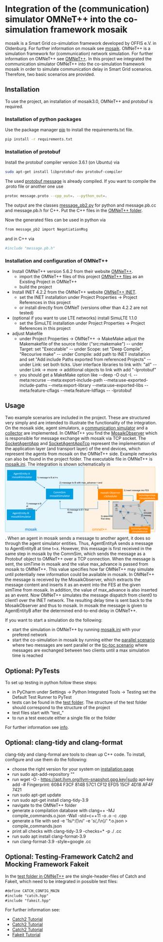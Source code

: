 # Integration of the (communication) simulator OMNeT++ into the co-simulation framework mosaik

mosaik is a Smart Grid co-simulation framework developed by OFFIS e.V. in Oldenburg. For further information on mosaik
see [mosaik](https://mosaik.offis.de). OMNeT++ is a simulation framework for (communication) network simulation. For
further information on OMNeT++ see [OMNeT++](https://omnetpp.org/). In this project we integrated the communication
simulator OMNeT++ into the co-simulation framework mosaik in order to simulate communication delay in Smart Grid
scenarios. Therefore, two basic scenarios are provided.

## Installation

To use the project, an installation of mosaik3.0, OMNeT++ and protobuf is required.

### Installation of python packages

Use the package manager [pip](https://pip.pypa.io/en/stable/) to install the requirements.txt file.

```bash
pip install -r requirements.txt
```

### Installation of protobuf

Install the protobuf compiler version 3.6.1 (on Ubuntu) via

```bash
sudo apt-get install libprotobuf-dev protobuf-compiler 
```

The used [protobuf message](message.proto) is already compiled. If you want to compile the .proto file or another one
use

```bash
protoc message.proto --cpp_out=. --python_out=.
```

The output are the classes [message_pb2.py](message_pb2.py) for python and message.pb.cc and message.pb.h for C++. Put
the C++ files in the [OMNeT++ folder](mosaik_omnetpp_observer).

Now the generated files can be used in python via

```bash
from message_pb2 import NegotiationMsg
```

and in C++ via

```bash
#include "message.pb.h"
```

### Installation and configuration of OMNeT++

* Install OMNeT++ version 5.6.2 from their website [OMNeT++](https://omnetpp.org/).
    - import the OMNeT++ files of this project [OMNeT++ files](mosaik_omnetpp_observer) as an Existing Project in
      OMNeT++
    - build the project
* Install INET 4.2.2 from the OMNeT++ website [OMNeT++ INET](https://omnetpp.org/).
    - set the INET installation under Project Properties -> Project References in this project
	- or install directly from OMNeT (versions other than 4.2.2 are not tested)
* (optional if you want to use LTE networks) install SimuLTE 1.1.0
    - set the SimuLTE installation under Project Properties -> Project References in this project
* adjust Makefile
    - under Project Properties -> OMNeT++ -> MakeMake adjust the Makemakefile of the source folder ("src:makemake")
      -- under Target: set "Executable"
      -- under Scope: set "Deep Compile", "Recourive make"
      -- under Compile: add path to INET installation and set "Add include Paths exported from referenced Projects"
      -- under Link: set both ticks. User interface libraries to link with: "all"
	  -- under Link -> more -> additional objects to link with add "-lprotobuf"
    - you should get a MakeMake option like --deep -O out -I. --meta:recurse --meta:export-include-path --meta:use-exported-include-paths --meta:export-library --meta:use-exported-libs --meta:feature-cflags --meta:feature-ldflags -- -lprotobuf


## Usage

Two example scenarios are included in the project. These are structured very simply and are intended to illustrate the
functionality of the integration. On the mosaik side, agent simulators,
a [communication simulator](simulators/comm_simulator.py) and a
[collector](simulators/collector.py) are implemented. In OMNeT++ you find
the [MosaikObserver](mosaik_omnetpp_observer/MosaikObserver.h) which is responsible for message exchange with mosaik via
TCP socket. The [SocketAgentApp](mosaik_omnetpp_observer/SocketAgentApp.cc) and
[SocketAgentAppTcp](mosaik_omnetpp_observer/SocketAgentAppTcp.cc) represent the implementation of the application layer
(and transport layer) of the end devices, which represent the agents from mosaik on the OMNeT++ side. Example networks
can also be found in the project folder. The executable file in OMNeT++
is [mosaik.ini](mosaik_omnetpp_observer/mosaik.ini). The integration is shown schematically in ![image](concept.png).
When an agent in mosaik sends a message to another agent, it does so through the agent simulator entities. Thus,
AgentEntityA sends a message to AgentEntityB at time t=x. However, this message is first received in the same step in
mosaik by the CommSim, which sends the message as a Protobuf object to OMNeT++ over a TCP connection. When the message
is sent, the simTime in mosaik and the value max_advance is passed from mosaik to OMNeT++. This value specifies how far
OMNeT++ may simulate until potentially new information could be available in mosaik. In OMNeT++ the message is received
by the MosaikObserver, which extracts the message content and inserts it as an event into the FES at the given simTime
from mosaik. In addition, the value of max_advance is also inserted as an event. Now OMNeT++ simulates the message
dispatch from client0 to client1 over the INET network. The resulting delay time is sent back to the MosaikObserver and
thus to mosaik. In mosaik the message is given to AgentEntityB after the determined end-to-end delay in OMNeT++.

If you want to start a simulation do the following:

* start the simulation in OMNeT++ by running [mosaik.ini](mosaik_omnetpp_observer/mosaik.ini) with your prefered network
* start the co-simulation in mosaik by running either the [parallel scenario](comm_scenario_parallel.py) where two
  messages are sent parallel or the [tic-toc scenario](comm_scenario_tictoc.py) where messages are exchanged between two
  clients until a max simulation time is reached

## Optional: PyTests

To set up testing in python follow these steps:

* in PyCharm under Settings -> Python Integrated Tools -> Testing set the Default Test Runner to PyTest
* tests can be found in the [test folder](test). The structure of the test folder should correspond to the structure of
  the project
* test files start with "test_"
* to run a test execute either a single file or the folder

For further information see [info](https://semaphoreci.com/community/tutorials/testing-python-applications-with-pytest).

## Optional: clang-tidy and clang-format

clang-tidy and clang-formal are tools to clean up C++ code. To install, configure and use them do the following:

* choose the right version for your system on [installation page](https://apt.llvm.org/)
* run sudo apt-add-repository "<version>"
* run wget -O - https://apt.llvm.org/llvm-snapshot.gpg.key|sudo apt-key add -# Fingerprint: 6084 F3CF 814B 57C1 CF12
  EFD5 15CF 4D18 AF4F 7421
* run sudo apt-get update
* run sudo apt-get install clang-tidy-3.9
* navigate to the OMNeT++ folder
* generate a compilation database with clang++ -MJ compile_commands.o.json -Wall -std=c++11 -o <Dateipfad>.o
  -c <Dateipfad>.cpp
* generate a file with sed -e '1s/^/[\n/' -e '$s/,$/\n]/' *.o.json > compile_commands.json
* print all checks with clang-tidy-3.9 -checks=* -p ./ <Dateiname>.cc
* run sudo apt install clang-format-3.9
* run clang-format-3.9 -style=google <filename>.cc

## Optional: Testing-Framework Catch2 and Mocking Framework Fakeit

In the [test folder in OMNeT++](mosaik_omnetpp_observer/tests) are the single-header-files of Catch and Fakeit, which
need to be integrated in possible test files:

```
#define CATCH_CONFIG_MAIN
#include "catch.hpp"
#include "fakeit.hpp"
```

For further information see:

* [Catch2 Tutorial](https://github.com/catchorg/Catch2/docs)
* [Catch2 Tutorial](https://mariusbancila.ro/blog/2018/03/29/writing-cpp-unit-tests-with-catch2/)
* [Catch2 Tutorial](https://www.jetbrains.com/help/clion/unit-testing-tutorial.html#catch-framework)
* [Fakeit Tutorial](https://github.com/eranpeer/FakeIt)